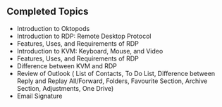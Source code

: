 ## Completed Topics

- Introduction to Oktopods
- Introduction to RDP: Remote Desktop Protocol
- Features, Uses, and Requirements of RDP
- Introduction to KVM: Keyboard, Mouse, and Video
- Features, Uses, and Requirements of RDP
- Difference between KVM and RDP
- Review of Outlook ( List of Contacts, To Do List, Difference between Reply and Replay All/Forward, Folders, Favourite Section, Archive Section, Adjustments, One Drive)
- Email Signature

